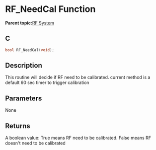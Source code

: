 # RF\_NeedCal Function

**Parent topic:**[RF System](GUID-EDAF833A-65A8-4C17-8178-AB52010F5638.md)

## C

```c
bool RF_NeedCal(void);
```

## Description

This routine will decide if RF need to be calibrated. current method is a default 60 sec timer to trigger calibration

## Parameters

None

## Returns

A boolean value: True means RF need to be calibrated. False means RF doesn't need to be calibrated

